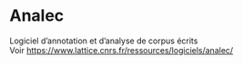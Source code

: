 # Analec

Logiciel d’annotation et d’analyse de corpus écrits  
Voir https://www.lattice.cnrs.fr/ressources/logiciels/analec/
